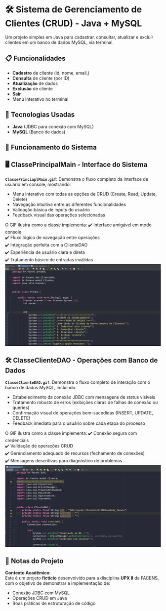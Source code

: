 # 🛠️ Sistema de Gerenciamento de Clientes (CRUD) - Java + MySQL
Um projeto simples em Java para cadastrar, consultar, atualizar e excluir clientes em um banco de dados MySQL, via terminal.
## 📋 Funcionalidades
- **Cadastro** de cliente (id, nome, email,)
- **Consulta** de cliente (por ID)
- **Atualização** de dados
- **Exclusão** de cliente
- **Sair**
- Menu interativo no terminal
## 🚀 Tecnologias Usadas
- **Java** (JDBC para conexão com MySQL)
- **MySQL** (Banco de dados)
## 🎥 Funcionamento do Sistema
## 🖥️ ClassePrincipalMain - Interface do Sistema

**`ClassePrinciaplMain.gif`**: Demonstra o fluxo completo da interface de usuário em console, mostrando:

- Menu interativo com todas as opções de CRUD (Create, Read, Update, Delete)
- Navegação intuitiva entre as diferentes funcionalidades
- Validação básica de inputs do usuário
- Feedback visual das operações selecionadas

O GIF ilustra como a classe implementa:
✔️ Interface amigável em modo console  
✔️ Fluxo lógico de navegação entre operações  
✔️ Integração perfeita com a ClienteDAO  
✔️ Experiência de usuário clara e direta  
✔️ Tratamento básico de entradas inválidas
<img src="./ClassePrinciaplMain.gif" alt="gif da tela principal MAIN do projeto Gerenciamento de Clientes">
## 🛠️ ClasseClienteDAO - Operações com Banco de Dados

**`ClasseClienteDAO.gif`**: Demonstra o fluxo completo de interação com o banco de dados MySQL, incluindo:

- Estabelecimento da conexão JDBC com mensagens de status visíveis
- Tratamento robusto de erros (exibições claras de falhas de conexão ou queries)
- Confirmação visual de operações bem-sucedidas (INSERT, UPDATE, DELETE)
- Feedback imediato para o usuário sobre cada etapa do processo

O GIF ilustra como a classe implementa:
✔️ Conexão segura com credenciais  
✔️ Validação de operações CRUD  
✔️ Gerenciamento adequado de recursos (fechamento de conexões)  
✔️ Mensagens descritivas para diagnóstico de problemas
<img src="./ClasseclienteDAO.gif" alt="gif da tela de conexão com o Banco de Dados, do projeto Gerenciamento de Clientes">
## 📝 Notas do Projeto

 **Contexto Acadêmico**:  
 Este é um projeto **fictício** desenvolvido para a disciplina **UPX II** da FACENS, com o objetivo de demonstrar a implementação de:  
 - Conexão JDBC com MySQL  
 - Operações CRUD em Java  
 - Boas práticas de estruturação de código 
